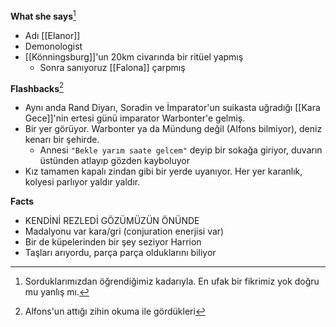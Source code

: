 ---
---  
  
**What she says**[^1]  
  
- Adı [[Elanor]]  
- Demonologist  
- [[Könningsburg]]'un 20km civarında bir ritüel yapmış  
	- Sonra sanıyoruz [[Falona]] çarpmış  
  
**Flashbacks**[^2]  
  
- Aynı anda Rand Diyarı, Soradin ve İmparator'un suikasta uğradığı [[Kara Gece]]'nin ertesi günü imparator Warbonter'e gelmiş.  
- Bir yer görüyor. Warbonter ya da Mündung değil (Alfons bilmiyor), deniz kenarı bir şehirde.  
	- Annesi `"Bekle yarım saate gelcem"` deyip bir sokağa giriyor, duvarın üstünden atlayıp gözden kayboluyor  
- Kız tamamen kapalı zindan gibi bir yerde uyanıyor. Her yer karanlık, kolyesi parlıyor yaldır yaldır.  
  
**Facts**  
  
- KENDİNİ REZLEDİ GÖZÜMÜZÜN ÖNÜNDE  
- Madalyonu var kara/gri (conjuration enerjisi var)  
- Bir de küpelerinden bir şey seziyor Harrion  
- Taşları arıyordu, parça parça olduklarını biliyor  
  
[^1]: Sorduklarımızdan öğrendiğimiz kadarıyla. En ufak bir fikrimiz yok doğru mu yanlış mı.  
[^2]: Alfons'un attığı zihin okuma ile gördükleri